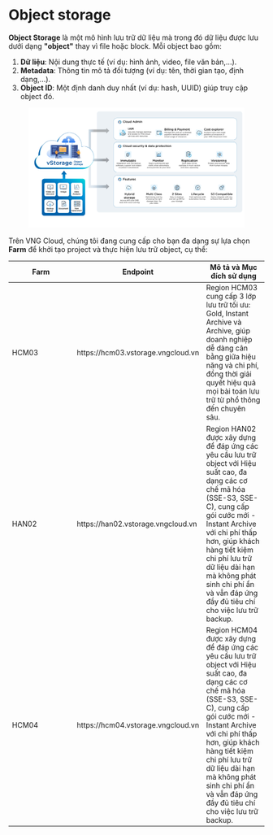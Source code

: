 # Object storage

**Object Storage** là một mô hình lưu trữ dữ liệu mà trong đó dữ liệu được lưu dưới dạng **"object"** thay vì file  hoặc block. Mỗi object bao gồm:

1. **Dữ liệu**: Nội dung thực tế (ví dụ: hình ảnh, video, file văn bản,...).
2. **Metadata**: Thông tin mô tả đối tượng (ví dụ: tên, thời gian tạo, định dạng,...).
3. **Object ID**: Một định danh duy nhất (ví dụ: hash, UUID) giúp truy cập object đó.

<figure><img src="../../.gitbook/assets/image (3) (1) (1).png" alt=""><figcaption></figcaption></figure>

Trên VNG Cloud, chúng tôi đang cung cấp cho bạn đa dạng sự lựa chọn **Farm** để khởi tạo project và thực hiện lưu trữ object, cụ thể:

<table><thead><tr><th width="113.54547119140625">Farm</th><th>Endpoint</th><th>Mô tả và Mục đích sử dụng</th></tr></thead><tbody><tr><td>HCM03</td><td>https://hcm03.vstorage.vngcloud.vn</td><td>Region HCM03 cung cấp 3 lớp lưu trữ tối ưu: Gold, Instant Archive và Archive, giúp doanh nghiệp dễ dàng cân bằng giữa hiệu năng và chi phí, đồng thời giải quyết hiệu quả mọi bài toán lưu trữ từ phổ thông đến chuyên sâu.</td></tr><tr><td>HAN02</td><td>https://han02.vstorage.vngcloud.vn</td><td>Region HAN02 được xây dựng để đáp ứng các yêu cầu lưu trữ object với Hiệu suất cao, đa dạng các cơ chế mã hóa (SSE-S3, SSE-C), cung cấp gói cước mới - Instant Archive với chi phí thấp hơn, giúp khách hàng tiết kiệm chi phí lưu trữ dữ liệu dài hạn mà không phát sinh chi phí ẩn và vẫn đáp ứng đầy đủ tiêu chí cho việc lưu trữ backup.</td></tr><tr><td>HCM04</td><td>https://hcm04.vstorage.vngcloud.vn</td><td>Region HCM04 được xây dựng để đáp ứng các yêu cầu lưu trữ object với Hiệu suất cao, đa dạng các cơ chế mã hóa (SSE-S3, SSE-C), cung cấp gói cước mới - Instant Archive với chi phí thấp hơn, giúp khách hàng tiết kiệm chi phí lưu trữ dữ liệu dài hạn mà không phát sinh chi phí ẩn và vẫn đáp ứng đầy đủ tiêu chí cho việc lưu trữ backup.</td></tr></tbody></table>
